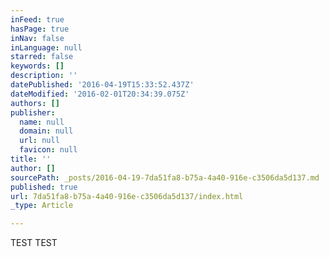 ```yaml
---
inFeed: true
hasPage: true
inNav: false
inLanguage: null
starred: false
keywords: []
description: ''
datePublished: '2016-04-19T15:33:52.437Z'
dateModified: '2016-02-01T20:34:39.075Z'
authors: []
publisher:
  name: null
  domain: null
  url: null
  favicon: null
title: ''
author: []
sourcePath: _posts/2016-04-19-7da51fa8-b75a-4a40-916e-c3506da5d137.md
published: true
url: 7da51fa8-b75a-4a40-916e-c3506da5d137/index.html
_type: Article

---
```

TEST TEST